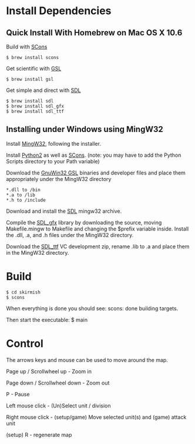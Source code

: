 
[SCons]: http://www.scons.org/ "SCons build system"
[GSL]: http://www.gnu.org/software/gsl/ "GNU Scientific Library"
[SDL]: http://www.libsdl.org/ "SDL: Simple Direct Media Layer"
[MingW32]: http://www.mingw.org/ "Minimalist GNU for Windows"
[SDL_gfx]: http://www.ferzkopp.net/joomla/software-mainmenu-14/4-ferzkopps-linux-software/19-sdlgfx
[GnuWin32 GSL]: http://gnuwin32.sourceforge.net/packages/gsl.htm "GNU Scientific Library for Windows"
[SDL_ttf]: http://www.libsdl.org/projects/SDL_ttf/
[Python2]: http://python.org/download/

Install Dependencies
====================

Quick Install With Homebrew on Mac OS X 10.6
---

Build with [SCons][]

    $ brew install scons

Get scientific with [GSL][]

    $ brew install gsl

Get simple and direct with [SDL][]

    $ brew install sdl
    $ brew install sdl_gfx
    $ brew install sdl_ttf

Installing under Windows using MingW32
---

Install [MingW32][], following the installer.

Install [Python2][] as well as [SCons][]. (note: you may have to add  the Python Scripts directory to your Path variable)

Download the [GnuWin32 GSL][] binaries and developer files and place them appropriately under the MingW32 directory

    *.dll to /bin
    *.a to /lib
    *.h to /include

Download and install the [SDL][] mingw32 archive.

Compile the [SDL_gfx][] library by downloading the source, moving Makefile.mingw to Makefile and changing the $prefix variable inside.
Install the .dll, .a, and .h files under the MingW32 directory.

Download the [SDL_ttf][] VC development zip, rename .lib to .a and place them in the MingW32 directory.

Build
=====

    $ cd skirmish
    $ scons

When everything is done you should see:
    scons: done building targets.

Then start the executable:
    $ main

Control
=======

The arrows keys and mouse can be used to move around the map.

Page up / Scrollwheel up - Zoom in

Page down / Scrollwheel down - Zoom out

P - Pause

Left mouse click - (Un)Select unit / division

Right mouse click - (setup/game) Move selected unit(s) and (game) attack unit

(setup) R - regenerate map
